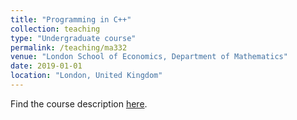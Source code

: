 ```yaml
---
title: "Programming in C++"
collection: teaching
type: "Undergraduate course"
permalink: /teaching/ma332
venue: "London School of Economics, Department of Mathematics"
date: 2019-01-01
location: "London, United Kingdom"
---
```


Find the course description [here](http://www.lse.ac.uk/resources/calendar/courseGuides/MA/2019_MA332.html).
